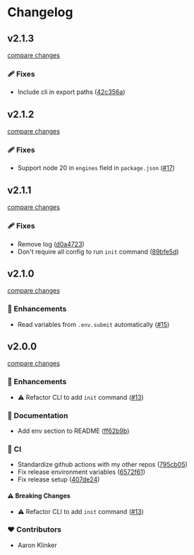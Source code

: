 # Changelog

## v2.1.3

[compare changes](https://github.com/aklinker1/publish-browser-extension/compare/v2.1.2...v2.1.3)

### 🩹 Fixes

- Include cli in export paths ([42c356a](https://github.com/aklinker1/publish-browser-extension/commit/42c356a))

## v2.1.2

[compare changes](https://github.com/aklinker1/publish-browser-extension/compare/v2.1.1...v2.1.2)

### 🩹 Fixes

- Support node 20 in `engines` field in `package.json` ([#17](https://github.com/aklinker1/publish-browser-extension/pull/17))

## v2.1.1

[compare changes](https://github.com/aklinker1/publish-browser-extension/compare/v2.1.0...v2.1.1)

### 🩹 Fixes

- Remove log ([d0a4723](https://github.com/aklinker1/publish-browser-extension/commit/d0a4723))
- Don't require all config to run `init` command ([89bfe5d](https://github.com/aklinker1/publish-browser-extension/commit/89bfe5d))

## v2.1.0

[compare changes](https://github.com/aklinker1/publish-browser-extension/compare/v2.0.0...v2.1.0)

### 🚀 Enhancements

- Read variables from `.env.submit` automatically ([#15](https://github.com/aklinker1/publish-browser-extension/pull/15))

## v2.0.0

[compare changes](https://github.com/aklinker1/publish-browser-extension/compare/v1.4.1...v2.0.0)

### 🚀 Enhancements

- ⚠️ Refactor CLI to add `init` command ([#13](https://github.com/aklinker1/publish-browser-extension/pull/13))

### 📖 Documentation

- Add env section to README ([ff62b9b](https://github.com/aklinker1/publish-browser-extension/commit/ff62b9b))

### 🤖 CI

- Standardize github actions with my other repos ([795cb05](https://github.com/aklinker1/publish-browser-extension/commit/795cb05))
- Fix release environment variables ([6572f61](https://github.com/aklinker1/publish-browser-extension/commit/6572f61))
- Fix release setup ([407de24](https://github.com/aklinker1/publish-browser-extension/commit/407de24))

#### ⚠️ Breaking Changes

- ⚠️ Refactor CLI to add `init` command ([#13](https://github.com/aklinker1/publish-browser-extension/pull/13))

### ❤️ Contributors

- Aaron Klinker
